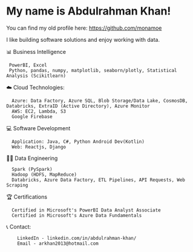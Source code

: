 # My name is Abdulrahman Khan!
You can find my old profile here: https://github.com/monamoe

I like building software solutions and enjoy working with data.

  📊 Business Intelligence
  
     PowerBI, Excel
     Python, pandas, numpy, matplotlib, seaborn/plotly, Statistical Analysis (Scikitlearn)

  ☁️ Cloud Technologies: 
      
      Azure: Data Factory, Azure SQL, Blob Storage/Data Lake, CosmosDB, Databricks, ExtraID (Active Directory), Azure Monitor
      AWS: EC2, Lambda, S3
      Google Firebase
  
  💻 Software Development
      
      Application: Java, C#, Python Android Dev(Kotlin)
      Web: Reactjs, Django
  
  👨‍💻 Data Engineering
      
      Spark (PySpark)
      Hadoop (HDFS, MapReduce)
      Databricks, Azure Data Factory, ETL Pipelines, API Requests, Web Scraping
  
🏆 Certifications

      Certified in Microsoft's PowerBI Data Analyst Associate
      Certified in Microsoft's Azure Data Fundamentals

📞 Contact:

        LinkedIn - linkedin.com/in/abdulrahman-khan/
        Email - arkhan2013@hotmail.com
